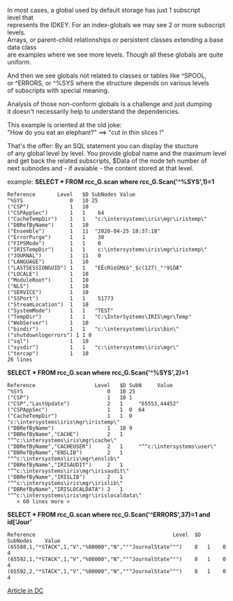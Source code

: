In most cases, a global used by default storage has just 1 subscript level that     
represents the IDKEY.  For an index-globals we may see 2 or more subscript levels.     
Arrays, or parent-child relationships or persistent classes extending a base data class   
are examples where we see more levels. Though all these globals are quite uniform.  

And then we see globals not related to classes or tables like ^SPOOL,   
or ^ERRORS, or ^%SYS where the structure depends on various levels  
of subscripts with special meaning. 

Analysis of those non-conform globals is a challenge and just dumping  
it doesn't necessarily help to understand the dependencies.    

This example is oriented at the old joke:   
"How do you eat an elephant?" ==> "cut in thin slices !" 
  
That's the offer: By an SQL statement you can display the stucture    
of any global level by level. You provide global name and the maximum level    
and get back the related subscripts, $Data of the node teh number of   
next subnodes and - if avaiable - the content stored at that level.  

example: 
__SELECT * FROM rcc_G.scan where rcc_G.Scan('^%SYS',1)=1__

~~~
Reference       Level	$D SubNodes Value
^%SYS               0	10 25	 
("CSP")             1	10	 	 
("CSPAppSec")       1	1    64
("CacheTempDir")    1	1   "c:\intersystems\iris\mgr\iristemp\"
("DBRefByName")     1	10	 	 
("Ensemble")        1	11  "2020-04-25 18:37:18"
("ErrorPurge")      1	1    30
("FIPSMode")        1	1    0
("IRISTempDir")     1	1    c:\intersystems\iris\mgr\iristemp\"
("JOURNAL")         1	11   0
("LANGUAGE")        1	10	 	 
("LASTSESSIONGUID") 1	1   "EÊcRù¢GM£ô"_$c(127)_"¹9¾ÒÆ"
("LOCALE")          1	10	 	 
("ModuleRoot")      1	10	 	 
("NLS")             1	10	 	 
("SERVICE")         1	10	 	 
("SSPort")          1	1    51773
("StreamLocation")  1	10	 	 
("SystemMode")      1	1   "TEST"
("TempDir")         1	1   "C:\InterSystems\IRIS\mgr\Temp"
("WebServer")       1	10	 	 
("bindir")          1	1   "c:\intersystems\iris\bin\"
("shutdownlogerrors") 1 1 0
("sql")             1	10	 	 
("sysdir")          1	1   "c:\intersystems\iris\mgr\"
("tercap")          1	10	 	 
26 lines
~~~

__SELECT * FROM rcc_G.scan where rcc_G.Scan('^%SYS',2)=1__
~~~
Reference                   Level	$D SubN     Value
^%SYS                           0	10 25  
("CSP")                         1	10 1  
("CSP","LastUpdate")            2	1     "65553,44452"
("CSPAppSec")                   1	1  0  64
("CacheTempDir")                1	1  0  "c:\intersystems\iris\mgr\iristemp\"
("DBRefByName")                 1	10 9 	 
("DBRefByName","CACHE")         2	1     "^^c:\intersystems\iris\mgr\cache\"
("DBRefByName","CACHEUSER")     2	1     "^^c:\intersystems\user\"
("DBRefByName","ENSLIB")        2	1     "^^c:\intersystems\iris\mgr\enslib\"
("DBRefByName","IRISAUDIT")     2	1     "^^c:\intersystems\iris\mgr\irisaudit\"
("DBRefByName","IRISLIB")       2	1     "^^c:\intersystems\iris\mgr\irislib\"
("DBRefByName","IRISLOCALDATA") 2	1     "^^c:\intersystems\iris\mgr\irislocaldata\"
   < 60 lines more >
~~~
__SELECT * FROM rcc_G.scan where rcc_G.Scan('^ERRORS',37)=1 and id\['Jour'__
~~~
Reference                                            Level	$D	SubNodes	Value
(65588,1,"*STACK",1,"V","%00000","N","""JournalState""")	8	1	 0	       4
(65592,1,"*STACK",1,"V","%00000","N","""JournalState""")	8	1	 0	       4
(65592,2,"*STACK",1,"V","%00000","N","""JournalState""")	8	1	 0	       4
~~~

[Article in DC](https://community.intersystems.com/post/global-scanning-slicing)
